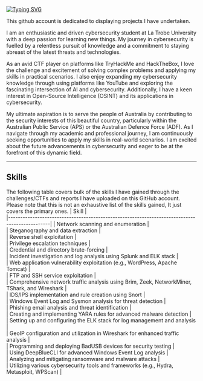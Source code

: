 <!---
Typing read me
--->
[![Typing SVG](https://readme-typing-svg.demolab.com/?lines=Passionate+cybersecurity+student;Avid+CTF+competitor)](https://git.io/typing-svg)

This github account is dedicated to displaying projects I have undertaken.

I am an enthusiastic and driven cybersecurity student at La Trobe University with a deep passion for learning new things. My journey in cybersecurity is fuelled by a relentless pursuit of knowledge and a commitment to staying abreast of the latest threats and technologies.

As an avid CTF player on platforms like TryHackMe and HackTheBox, I love the challenge and excitement of solving complex problems and applying my skills in practical scenarios. I also enjoy expanding my cybersecurity knowledge through using platforms like YouTube and exploring the fascinating intersection of AI and cybersecurity. Additionally, I have a keen interest in Open-Source Intelligence (OSINT) and its applications in cybersecurity. 

My ultimate aspiration is to serve the people of Australia by contributing to the security interests of this beautiful country, particularly within the Australian Public Service (APS) or the Australian Defence Force (ADF). 
As I navigate through my academic and professional journey, I am continuously seeking opportunities to apply my skills in real-world scenarios. I am excited about the future advancements in cybersecurity and eager to be at the forefront of this dynamic field.

---

## Skills
The following table covers bulk of the skills I have gained through the challenges/CTFs and reports I have uploaded on this GitHub account. Please note that this is not an exhaustive list of the skills gained, It just covers the primary ones. 
| Skill                                                                                         |            
|-----------------------------------------------------------------------------------------------|
| Network scanning and enumeration                                                              |                                
| Steganography and data extraction                                                             |                               
| Reverse shell exploitation                                                                    |                                
| Privilege escalation techniques                                                               |                                   
| Credential and directory brute-forcing                                                        |                                   
| Incident investigation and log analysis using Splunk and ELK stack                            |                                   
| Web application vulnerability exploitation (e.g., WordPress, Apache Tomcat)                   |                                   
| FTP and SSH service exploitation                                                              |                                   
| Comprehensive network traffic analysis using Brim, Zeek, NetworkMiner, TShark, and Wireshark  |                                   
| IDS/IPS implementation and rule creation using Snort                                          |                                   
| Windows Event Log and Sysmon analysis for threat detection                                    |                                   
| Phishing email analysis and threat identification                                             |                                   
| Creating and implementing YARA rules for advanced malware detection                           |                                   
| Setting up and configuring the ELK stack for log management and analysis                      |                                   
| GeoIP configuration and utilization in Wireshark for enhanced traffic analysis                |                     
| Programming and deploying BadUSB devices for security testing                                 |                                   
| Using DeepBlueCLI for advanced Windows Event Log analysis                                     |                                   
| Analyzing and mitigating ransomware and malware attacks                                       |                                   
| Utilizing various cybersecurity tools and frameworks (e.g., Hydra, Metasploit, WPScan)        |                                   
